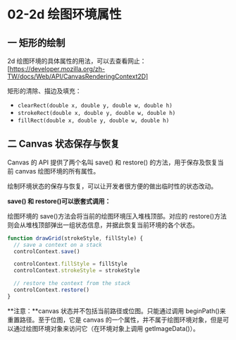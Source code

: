 # 02-2d 绘图环境属性

## 一 矩形的绘制

2d 绘图环境的具体属性的用法，可以去查看网止：[https://developer.mozilla.org/zh-TW/docs/Web/API/CanvasRenderingContext2D]

矩形的清除、描边及填充：

- `clearRect(double x, double y, double w, double h)`
- `strokeRect(double x, double y, double w, double h)`
- `fillRect(double x, double y, double w, double h)`

## 二 Canvas 状态保存与恢复

Canvas 的 API 提供了两个名叫 save() 和 restore() 的方法，用于保存及恢复当前 canvas 绘图环境的所有属性。

绘制环境状态的保存与恢复，可以让开发者很方便的做出临时性的状态改动。

**save() 和 restore()可以嵌套式调用：**

绘图环境的 save()方法会将当前的绘图环境压入堆栈顶部。对应的 restore()方法则会从堆栈顶部弹出一组状态信息，并据此恢复当前环境的各个状态。

```js
function drawGrid(strokeStyle, fillStyle) {
  // save a context on a stack
  controlContext.save()

  controlContext.fillStyle = fillStyle
  controlContext.strokeStyle = strokeStyle

  // restore the context from the stack
  controlContext.restore()
}
```

**注意：**canvas 状态并不包括当前路径或位图。只能通过调用 beginPath()来重置路径。至于位图，它是 canvas 的一个属性，并不属于绘图环境对象，但是可以通过绘图环境对象来访问它（在环境对象上调用 getImageData()）。
